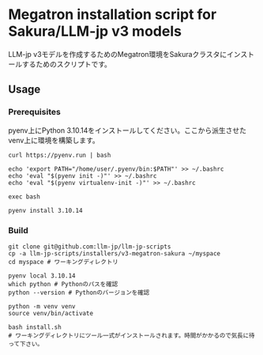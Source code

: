 # Megatron installation script for Sakura/LLM-jp v3 models

LLM-jp v3モデルを作成するためのMegatron環境をSakuraクラスタにインストールするためのスクリプトです。

## Usage

### Prerequisites

pyenv上にPython 3.10.14をインストールしてください。ここから派生させたvenv上に環境を構築します。

```shell
curl https://pyenv.run | bash

echo 'export PATH="/home/user/.pyenv/bin:$PATH"' >> ~/.bashrc
echo 'eval "$(pyenv init -)"' >> ~/.bashrc
echo 'eval "$(pyenv virtualenv-init -)"' >> ~/.bashrc

exec bash

pyenv install 3.10.14
```

### Build

```shell
git clone git@github.com:llm-jp/llm-jp-scripts
cp -a llm-jp-scripts/installers/v3-megatron-sakura ~/myspace
cd myspace # ワーキングディレクトリ

pyenv local 3.10.14
which python # Pythonのパスを確認
python --version # Pythonのバージョンを確認

python -m venv venv
source venv/bin/activate

bash install.sh
# ワーキングディレクトリにツール一式がインストールされます。時間がかかるので気長に待って下さい。
```